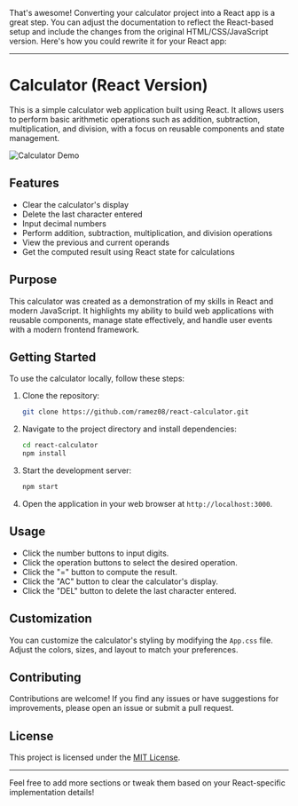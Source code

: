 That's awesome! Converting your calculator project into a React app is a great step. You can adjust the documentation to reflect the React-based setup and include the changes from the original HTML/CSS/JavaScript version. Here's how you could rewrite it for your React app:

---

# Calculator (React Version)

This is a simple calculator web application built using React. It allows users to perform basic arithmetic operations such as addition, subtraction, multiplication, and division, with a focus on reusable components and state management.

![Calculator Demo](demo.gif)

## Features

- Clear the calculator's display
- Delete the last character entered
- Input decimal numbers
- Perform addition, subtraction, multiplication, and division operations
- View the previous and current operands
- Get the computed result using React state for calculations

## Purpose

This calculator was created as a demonstration of my skills in React and modern JavaScript. It highlights my ability to build web applications with reusable components, manage state effectively, and handle user events with a modern frontend framework.

## Getting Started

To use the calculator locally, follow these steps:

1. Clone the repository:

   ```bash
   git clone https://github.com/ramez08/react-calculator.git
   ```

2. Navigate to the project directory and install dependencies:

   ```bash
   cd react-calculator
   npm install
   ```

3. Start the development server:

   ```bash
   npm start
   ```

4. Open the application in your web browser at `http://localhost:3000`.

## Usage

- Click the number buttons to input digits.
- Click the operation buttons to select the desired operation.
- Click the "=" button to compute the result.
- Click the "AC" button to clear the calculator's display.
- Click the "DEL" button to delete the last character entered.

## Customization

You can customize the calculator's styling by modifying the `App.css` file. Adjust the colors, sizes, and layout to match your preferences.

## Contributing

Contributions are welcome! If you find any issues or have suggestions for improvements, please open an issue or submit a pull request.

## License

This project is licensed under the [MIT License](LICENSE).

---

Feel free to add more sections or tweak them based on your React-specific implementation details!

